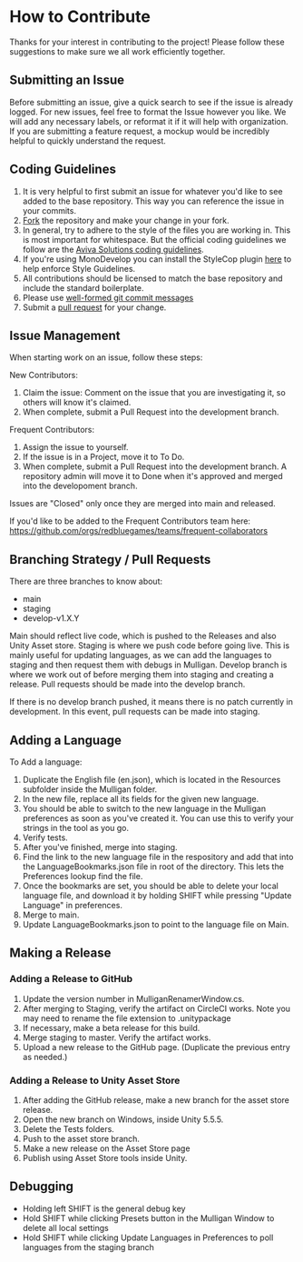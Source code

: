 # How to Contribute #

Thanks for your interest in contributing to the project! Please follow these suggestions to make sure we all work efficiently together.

## Submitting an Issue ##
Before submitting an issue, give a quick search to see if the issue is already logged. For new issues, feel free to format the Issue however you like. We will add any necessary labels, or reformat it if it will help with organization. If you are submitting a feature request, a mockup would be incredibly helpful to quickly understand the request.

## Coding Guidelines ##

1. It is very helpful to first submit an issue for whatever you'd like to see added to the base repository. 
This way you can reference the issue in your commits.
1. [Fork](https://help.github.com/articles/fork-a-repo/) the repository and make your change in your fork.
1. In general, try to adhere to the style of the files you are working in. This is most important for whitespace. But the official coding guidelines we follow are the [Aviva Solutions coding guidelines](https://csharpcodingguidelines.com/). 
1. If you're using MonoDevelop you can install the StyleCop plugin [here](http://addins.monodevelop.com/Project/Index/54) to help enforce Style Guidelines.
1. All contributions should be licensed to match the base repository and include the standard boilerplate.
1. Please use [well-formed git commit messages](http://tbaggery.com/2008/04/19/a-note-about-git-commit-messages.html)
1. Submit a [pull request](https://help.github.com/articles/creating-a-pull-request) for your change.

## Issue Management ##
When starting work on an issue, follow these steps:

New Contributors:
1. Claim the issue: Comment on the issue that you are investigating it, so others will know it's claimed.
2. When complete, submit a Pull Request into the development branch.

Frequent Contributors:
1. Assign the issue to yourself.
2. If the issue is in a Project, move it to To Do.
3. When complete, submit a Pull Request into the development branch. A repository admin will move it to Done when it's approved and merged into the developoment branch.

Issues are "Closed" only once they are merged into main and released.

If you'd like to be added to the Frequent Contributors team here: https://github.com/orgs/redbluegames/teams/frequent-collaborators

## Branching Strategy / Pull Requests ##

There are three branches to know about:
* main
* staging
* develop-v1.X.Y

Main should reflect live code, which is pushed to the Releases and also Unity Asset store.
Staging is where we push code before going live. This is mainly useful for updating languages, as we can add the languages to staging and then request them with debugs in Mulligan.
Develop branch is where we work out of before merging them into staging and creating a release. Pull requests should be made into the develop branch.

If there is no develop branch pushed, it means there is no patch currently in development. In this event, pull requests can be made into staging.

## Adding a Language ##

To Add a language:
1. Duplicate the English file (en.json), which is located in the Resources subfolder inside the Mulligan folder.
1. In the new file, replace all its fields for the given new language.
1. You should be able to switch to the new language in the Mulligan preferences as soon as you've created it. You can use this to verify your strings in the tool as you go.
1. Verify tests.
1. After you've finished, merge into staging.
1. Find the link to the new language file in the respository and add that into the LanguageBookmarks.json file in root of the directory. This lets the Preferences lookup find the file.
1. Once the bookmarks are set, you should be able to delete your local language file, and download it by holding SHIFT while pressing "Update Language" in preferences.
1. Merge to main.
1. Update LanguageBookmarks.json to point to the language file on Main.

## Making a Release ##

### Adding a Release to GitHub ###
1. Update the version number in MulliganRenamerWindow.cs.
1. After merging to Staging, verify the artifact on CircleCI works. Note you may need to rename the file extension to .unitypackage
1. If necessary, make a beta release for this build.
1. Merge staging to master. Verify the artifact works.
1. Upload a new release to the GitHub page. (Duplicate the previous entry as needed.)

### Adding a Release to Unity Asset Store ###
1. After adding the GitHub release, make a new branch for the asset store release.
1. Open the new branch on Windows, inside Unity 5.5.5.
1. Delete the Tests folders.
1. Push to the asset store branch.
1. Make a new release on the Asset Store page
1. Publish using Asset Store tools inside Unity.

## Debugging ##
* Holding left SHIFT is the general debug key
* Hold SHIFT while clicking Presets button in the Mulligan Window to delete all local settings
* Hold SHIFT while clicking Update Languages in Preferences to poll languages from the staging branch
